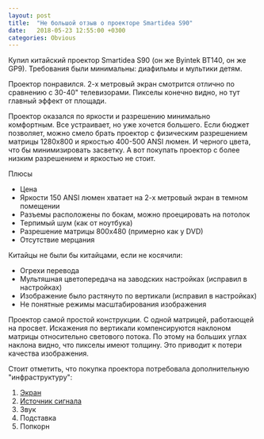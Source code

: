 ```yaml
---
layout: post
title:  "Не большой отзыв о проекторе Smartidea S90"
date:   2018-05-23 12:55:00 +0300
categories: Obvious
---
```


Купил китайский проектор Smartidea S90 (он же Byintek BT140, он же GP9). 
Требования были минимальны: диафильмы и мультики детям.

Проектор понравился. 2-х метровый экран смотрится отлично по сравнению
с 30-40" телевизорами. Пикселы конечно видно, но тут главный эффект от площади.

Проектор оказался по яркости и разрешению минимально комфортным. Все устраивает,
но уже хочется большего. Если бюджет позволяет, можно смело брать проектор 
с физическим разрешением матрицы 1280x800 и яркостью 400-500 ANSI люмен.
И черного цвета, что бы минимизировать засветку. А вот покупать проектор 
с более низким разрешением и яркостью не стоит.

Плюсы

+ Цена
+ Яркости 150 ANSI люмен хватает на 2-х метровый экран в темном помещении
+ Разъемы расположены по бокам, можно проецировать на потолок
+ Терпимый шум (как от ноутбука)
+ Разрешение матрицы 800x480 (примерно как у DVD)
+ Отсутствие мерцания

Китайцы не были бы китайцами, если не косячили:

- Огрехи перевода
- Мультяшная цветопередача на заводских настройках (исправил в настройках)
- Изображение было растянуто по вертикали (исправил в настройках)
- Не понятные режимы масштабирования изображения

Проектор самой простой конструкции. С одной матрицей, работающей на просвет.
Искажения по вертикали компенсируются наклоном матрицы относительно светового 
потока. По этому на больших углах наклона видно, что пикселы имеют толщину.
Это приводит к потери качества изображения. 

Стоит отметить, что покупка проектора потребовала дополнительную 
"инфраструктуру":

1. [Экран](/obvious/2018/06/14/blackout.html)
2. [Источник сигнала](/obvious/2016/07/04/second-screen.html)
3. Звук
4. Подставка
5. Попкорн

